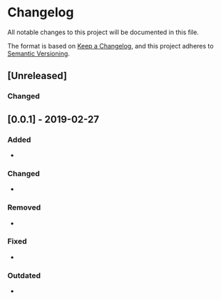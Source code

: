 # Changelog
All notable changes to this project will be documented in this file.

The format is based on [Keep a Changelog](https://keepachangelog.com/en/1.0.0/),
and this project adheres to [Semantic Versioning](https://semver.org/spec/v2.0.0.html).

## [Unreleased]
### Changed
## [0.0.1] - 2019-02-27
### Added
- 
### Changed
- 

### Removed
- 
### Fixed
- 
### Outdated
- 